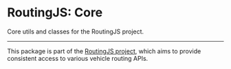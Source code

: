 # RoutingJS: Core

Core utils and classes for the RoutingJS project.

---

This package is part of the [RoutingJS project](https://github.com/gis-ops/routingjs), which aims to provide consistent access to various vehicle routing APIs.
